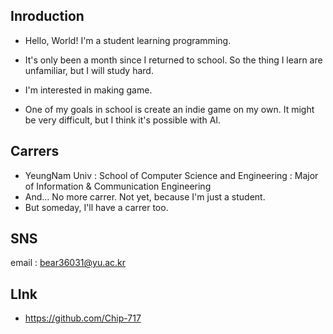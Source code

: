 ## Inroduction
* Hello, World! I'm a student learning programming.
* It's only been a month since I returned to school.
So the thing I learn are unfamiliar, but I will study hard.

* I'm interested in making game. 
* One of my goals in school is create an indie game on my own.
It might be very difficult, but I think it's possible with AI.

## Carrers
* YeungNam Univ : School of Computer Science and Engineering : Major of Information & Communication Engineering
* And... No more carrer. Not yet, because I'm just a student.
* But someday, I'll have a carrer too.

## SNS
email : bear36031@yu.ac.kr

## LInk
* https://github.com/Chip-717
